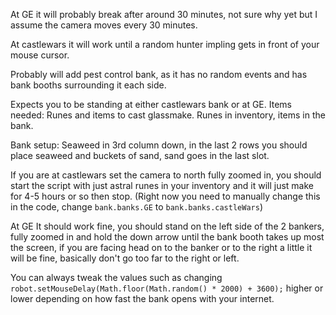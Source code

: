 At GE it will probably break after around 30 minutes, not sure why yet but I assume the camera moves every 30 minutes.

At castlewars it will work until a random hunter impling gets in front of your mouse cursor.

Probably will add pest control bank, as it has no random events and has bank booths surrounding it each side.

Expects you to be standing at either castlewars bank or at GE.
Items needed: Runes and items to cast glassmake. Runes in inventory, items in the bank.

Bank setup: Seaweed in 3rd column down, in the last 2 rows you should place seaweed and buckets of sand, sand goes in the last slot.

If you are at castlewars set the camera to north fully zoomed in, you should start the script with just astral runes in your inventory and it will just make for 4-5 hours or so then stop.
(Right now you need to manually change this in the code, change `bank.banks.GE` to `bank.banks.castleWars`)

At GE It should work fine, you should stand on the left side of the 2 bankers, fully zoomed in and hold the down arrow until the bank booth takes up most the screen, if you are facing head on to the banker or to the right a little it will be fine, basically don't go too far to the right or left.

You can always tweak the values such as changing `robot.setMouseDelay(Math.floor(Math.random() * 2000) + 3600);` higher or lower depending on how fast the bank opens with your internet.
